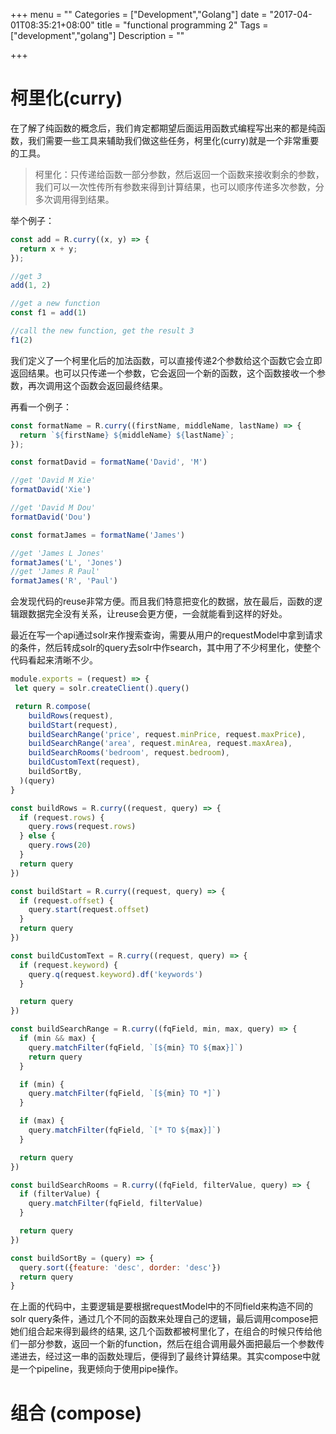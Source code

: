 +++
menu = ""
Categories = ["Development","Golang"]
date = "2017-04-01T08:35:21+08:00"
title = "functional programming 2"
Tags = ["development","golang"]
Description = ""

+++

# 柯里化(curry)
在了解了纯函数的概念后，我们肯定都期望后面运用函数式编程写出来的都是纯函数，我们需要一些工具来辅助我们做这些任务，柯里化(curry)就是一个非常重要的工具。

> 柯里化：只传递给函数一部分参数，然后返回一个函数来接收剩余的参数，我们可以一次性传所有参数来得到计算结果，也可以顺序传递多次参数，分多次调用得到结果。

举个例子：
```javascript
const add = R.curry((x, y) => {
  return x + y;
});

//get 3
add(1, 2)

//get a new function
const f1 = add(1)

//call the new function, get the result 3
f1(2)
```

我们定义了一个柯里化后的加法函数，可以直接传递2个参数给这个函数它会立即返回结果。也可以只传递一个参数，它会返回一个新的函数，这个函数接收一个参数，再次调用这个函数会返回最终结果。

再看一个例子：

```javascript
const formatName = R.curry((firstName, middleName, lastName) => {
  return `${firstName} ${middleName} ${lastName}`;
});

const formatDavid = formatName('David', 'M')

//get 'David M Xie'
formatDavid('Xie')

//get 'David M Dou'
formatDavid('Dou')

const formatJames = formatName('James')

//get 'James L Jones'
formatJames('L', 'Jones')
//get 'James R Paul'
formatJames('R', 'Paul')
```

会发现代码的reuse非常方便。而且我们特意把变化的数据，放在最后，函数的逻辑跟数据完全没有关系，让reuse会更方便，一会就能看到这样的好处。

最近在写一个api通过solr来作搜索查询，需要从用户的requestModel中拿到请求的条件，然后转成solr的query去solr中作search，其中用了不少柯里化，使整个代码看起来清晰不少。

```javascript
module.exports = (request) => {
 let query = solr.createClient().query()

 return R.compose(
    buildRows(request),
    buildStart(request),
    buildSearchRange('price', request.minPrice, request.maxPrice),
    buildSearchRange('area', request.minArea, request.maxArea),
    buildSearchRooms('bedroom', request.bedroom),
    buildCustomText(request),
    buildSortBy,
  )(query)
}

const buildRows = R.curry((request, query) => {
  if (request.rows) {
    query.rows(request.rows)
  } else {
    query.rows(20)
  }
  return query
})

const buildStart = R.curry((request, query) => {
  if (request.offset) {
    query.start(request.offset)
  }
  return query
})

const buildCustomText = R.curry((request, query) => {
  if (request.keyword) {
    query.q(request.keyword).df('keywords')
  }

  return query
})

const buildSearchRange = R.curry((fqField, min, max, query) => {
  if (min && max) {
    query.matchFilter(fqField, `[${min} TO ${max}]`)
    return query
  }

  if (min) {
    query.matchFilter(fqField, `[${min} TO *]`)
  }

  if (max) {
    query.matchFilter(fqField, `[* TO ${max}]`)
  }

  return query
})

const buildSearchRooms = R.curry((fqField, filterValue, query) => {
  if (filterValue) {
    query.matchFilter(fqField, filterValue)
  }

  return query
})

const buildSortBy = (query) => {
  query.sort({feature: 'desc', dorder: 'desc'})
  return query
}
```
在上面的代码中，主要逻辑是要根据requestModel中的不同field来构造不同的solr query条件，通过几个不同的函数来处理自己的逻辑，最后调用compose把她们组合起来得到最终的结果, 这几个函数都被柯里化了，在组合的时候只传给他们一部分参数，返回一个新的function，然后在组合调用最外面把最后一个参数传递进去，经过这一串的函数处理后，便得到了最终计算结果。其实compose中就是一个pipeline，我更倾向于使用pipe操作。

# 组合 (compose)


